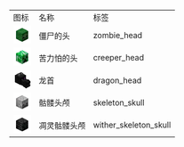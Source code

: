 <table>
	<tablebody>
		<tr>
			<td>图标</td>
			<td>名称</td>
			<td>标签</td>
		</tr>
		<tr>
			<td><img src="mc_icon/decorations/head/zombie_head.png"></td>
			<td>僵尸的头</td>
			<td>zombie_head</td>
		</tr>
		<tr>
			<td><img src="mc_icon/decorations/head/creeper_head.png"></td>
			<td>苦力怕的头</td>
			<td>creeper_head</td>
		</tr>
		<tr>
			<td><img src="mc_icon/decorations/head/dragon_head.png"></td>
			<td>龙首</td>
			<td>dragon_head</td>
		</tr>
		<tr>
			<td><img src="mc_icon/decorations/skeleton_skull.png"></td>
			<td>骷髅头颅</td>
			<td>skeleton_skull</td>
		</tr>
		<tr>
			<td><img src="mc_icon/decorations/head/wither_skeleton_skull.png"></td>
			<td>凋灵骷髅头颅</td>
			<td>wither_skeleton_skull</td>
		</tr>
	</tablebody>
</table>